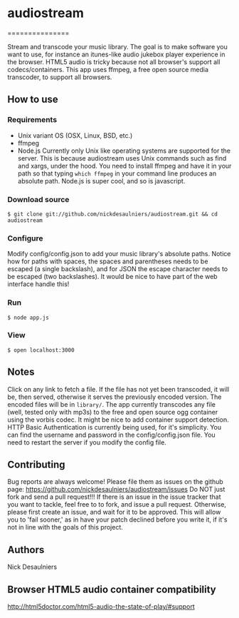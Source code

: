 # audiostream
===============

Stream and transcode your music library.  The goal is to make software you want to use, for instance an itunes-like audio jukebox player experience in the browser.  HTML5 audio is tricky because not all browser's support all codecs/containers.  This app uses ffmpeg, a free open source media transcoder, to support all browsers.

## How to use

### Requirements
* Unix variant OS (OSX, Linux, BSD, etc.)
* ffmpeg
* Node.js
Currently only Unix like operating systems are supported for the server.  This is because audiostream uses Unix commands such as find and xargs, under the hood.
You need to install ffmpeg and have it in your path so that typing `which ffmpeg` in your command line produces an absolute path.
Node.js is super cool, and so is javascript.

### Download source
`$ git clone git://github.com/nickdesaulniers/audiostream.git && cd audiostream`

### Configure
Modify config/config.json to add your music library's absolute paths.  Notice how for paths with spaces, the spaces and parentheses needs to be escaped (a single backslash), and for JSON the escape character needs to be escaped (two backslashes).  It would be nice to have part of the web interface handle this!

### Run
`$ node app.js`

### View
`$ open localhost:3000`

## Notes
Click on any link to fetch a file.  If the file has not yet been transcoded, it will be, then served, otherwise it serves the previously encoded version.  The encoded files will be in `library/`.
The app currently transcodes any file (well, tested only with mp3s) to the free and open source ogg container using the vorbis codec.  It might be nice to add container support detection.
HTTP Basic Authentication is currently being used, for it's simplicity.  You can find the username and password in the config/config.json file.  You need to restart the server if you modify the config file.

## Contributing
Bug reports are always welcome!  Please file them as issues on the github page: https://github.com/nickdesaulniers/audiostream/issues
Do NOT just fork and send a pull request!!!  If there is an issue in the issue tracker that you want to tackle, feel free to to fork, and issue a pull request.  Otherwise, please first create an issue, and wait for it to be approved.  This will allow you to 'fail sooner,' as in have your patch declined before you write it, if it's not in line with the goals of this project.

## Authors
Nick Desaulniers

## Browser HTML5 audio container compatibility
http://html5doctor.com/html5-audio-the-state-of-play/#support